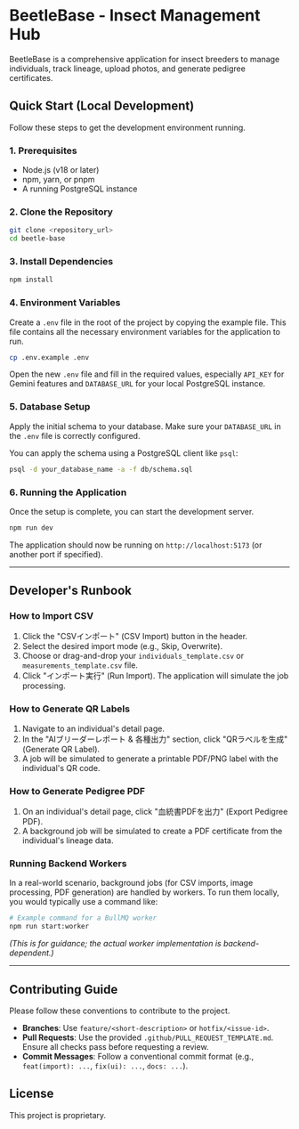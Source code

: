 # BeetleBase - Insect Management Hub

BeetleBase is a comprehensive application for insect breeders to manage individuals, track lineage, upload photos, and generate pedigree certificates.

## Quick Start (Local Development)

Follow these steps to get the development environment running.

### 1. Prerequisites

-   Node.js (v18 or later)
-   npm, yarn, or pnpm
-   A running PostgreSQL instance

### 2. Clone the Repository

```bash
git clone <repository_url>
cd beetle-base
```

### 3. Install Dependencies

```bash
npm install
```

### 4. Environment Variables

Create a `.env` file in the root of the project by copying the example file. This file contains all the necessary environment variables for the application to run.

```bash
cp .env.example .env
```

Open the new `.env` file and fill in the required values, especially `API_KEY` for Gemini features and `DATABASE_URL` for your local PostgreSQL instance.

### 5. Database Setup

Apply the initial schema to your database. Make sure your `DATABASE_URL` in the `.env` file is correctly configured.

You can apply the schema using a PostgreSQL client like `psql`:
```bash
psql -d your_database_name -a -f db/schema.sql
```

### 6. Running the Application

Once the setup is complete, you can start the development server.

```bash
npm run dev
```

The application should now be running on `http://localhost:5173` (or another port if specified).

---

## Developer's Runbook

### How to Import CSV

1.  Click the "CSVインポート" (CSV Import) button in the header.
2.  Select the desired import mode (e.g., Skip, Overwrite).
3.  Choose or drag-and-drop your `individuals_template.csv` or `measurements_template.csv` file.
4.  Click "インポート実行" (Run Import). The application will simulate the job processing.

### How to Generate QR Labels

1.  Navigate to an individual's detail page.
2.  In the "AIブリーダーレポート & 各種出力" section, click "QRラベルを生成" (Generate QR Label).
3.  A job will be simulated to generate a printable PDF/PNG label with the individual's QR code.

### How to Generate Pedigree PDF

1.  On an individual's detail page, click "血統書PDFを出力" (Export Pedigree PDF).
2.  A background job will be simulated to create a PDF certificate from the individual's lineage data.

### Running Backend Workers

In a real-world scenario, background jobs (for CSV imports, image processing, PDF generation) are handled by workers. To run them locally, you would typically use a command like:

```bash
# Example command for a BullMQ worker
npm run start:worker
```
*(This is for guidance; the actual worker implementation is backend-dependent.)*

---

## Contributing Guide

Please follow these conventions to contribute to the project.

-   **Branches**: Use `feature/<short-description>` or `hotfix/<issue-id>`.
-   **Pull Requests**: Use the provided `.github/PULL_REQUEST_TEMPLATE.md`. Ensure all checks pass before requesting a review.
-   **Commit Messages**: Follow a conventional commit format (e.g., `feat(import): ...`, `fix(ui): ...`, `docs: ...`).

## License

This project is proprietary.
